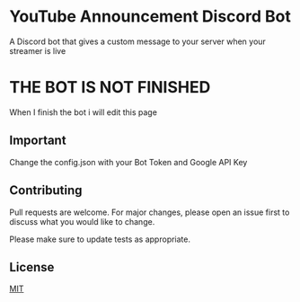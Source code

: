 # YouTube Announcement Discord Bot
A Discord bot that gives a custom message to your server when your streamer is live

# THE BOT IS NOT FINISHED
When I finish the bot i will edit this page

## Important
Change the config.json with your Bot Token and Google API Key

## Contributing

Pull requests are welcome. For major changes, please open an issue first
to discuss what you would like to change.

Please make sure to update tests as appropriate.

## License
[MIT](https://choosealicense.com/licenses/mit/)
